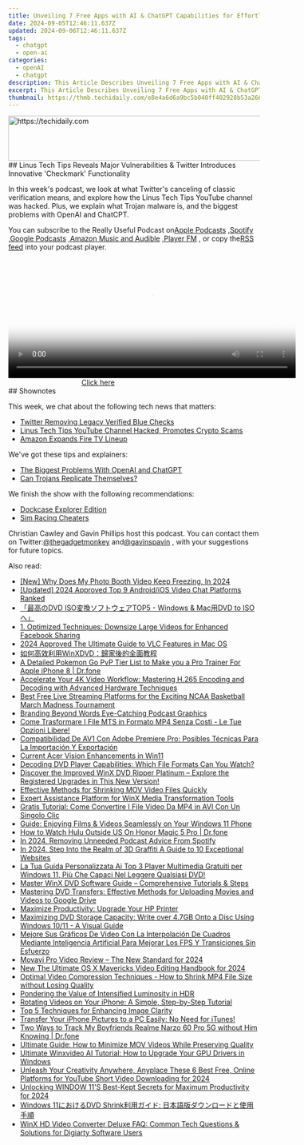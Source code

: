 ```yaml
---
title: Unveiling 7 Free Apps with AI & ChatGPT Capabilities for Effortless Trip Itinerary Design
date: 2024-09-05T12:46:11.637Z
updated: 2024-09-06T12:46:11.637Z
tags:
  - chatgpt
  - open-ai
categories:
  - openAI
  - chatgpt
description: This Article Describes Unveiling 7 Free Apps with AI & ChatGPT Capabilities for Effortless Trip Itinerary Design
excerpt: This Article Describes Unveiling 7 Free Apps with AI & ChatGPT Capabilities for Effortless Trip Itinerary Design
thumbnail: https://thmb.techidaily.com/e8e4a6d6a9bc5b040ff402928b53a2666775b46cc9d58e885cce92052d4219a2.jpg
---
```


<!-- affiliate ads begin -->
<a href="https://smilemakers.pxf.io/c/5597632/2123899/26106" target="_top" id="2123899">
  <img src="//a.impactradius-go.com/display-ad/26106-2123899" border="0" alt="https://techidaily.com" width="728" height="90"/>
</a>
<img height="0" width="0" src="https://smilemakers.pxf.io/i/5597632/2123899/26106" style="position:absolute;visibility:hidden;" border="0" />
<!-- affiliate ads end -->
## Linus Tech Tips Reveals Major Vulnerabilities & Twitter Introduces Innovative 'Checkmark' Functionality

 In this week's podcast, we look at what Twitter's canceling of classic verification means, and explore how the Linus Tech Tips YouTube channel was hacked. Plus, we explain what Trojan malware is, and the biggest problems with OpenAI and ChatCPT.

 You can subscribe to the Really Useful Podcast on[Apple Podcasts](https://podcasts.apple.com/gb/podcast/the-really-useful-podcast/id1437847131?mt=2) ,[Spotify](https://open.spotify.com/show/283gDxLd6OTNEpRq6tN7ha) ,[Google Podcasts](https://www.google.com/podcasts?feed=aHR0cHM6Ly9hbmNob3IuZm0vcy8zMWJlNDcwL3BvZGNhc3QvcnNz) ,[Amazon Music and Audible](https://music.amazon.co.uk/podcasts/20ab73d4-5da2-46c7-a17f-dc6eb39bdb48/The-Really-Useful-Podcast) ,[Player FM](https://player.fm/series/the-really-useful-podcast-2491856) , or copy the[RSS feed](https://feeds.transistor.fm/the-really-useful-podcast) into your podcast player.

<!-- affiliate ads begin -->
<span id="1983582">
					<video width="576" height="240" style="cursor:pointer"
           poster="//a.impactradius-go.com/display-clicktoplayimage/1983582.png"
           onclick="if(!this.playClicked){this.play();this.setAttribute('controls',true);this.playClicked=true;}">
	   <source src="//a.impactradius-go.com/display-ad/22993-1983582">
	   <img src="//a.impactradius-go.com/display-clicktoplayimage/1983582.png" style="border: none; height: 100%; width: 100%; object-fit: contain">
	</video>
	<div style="width:360px;text-align:center"><a href="javascript:window.open(decodeURIComponent('https%3A%2F%2Fhomestyler.sjv.io%2Fc%2F5597632%2F1983582%2F22993'), '_blank');void(0);">Click here</a></div>
</span>
<img height="0" width="0" src="https://imp.pxf.io/i/5597632/1983582/22993" style="position:absolute;visibility:hidden;" border="0" />
<!-- affiliate ads end -->
## Shownotes

This week, we chat about the following tech news that matters:

* [Twitter Removing Legacy Verified Blue Checks](https://www.makeuseof.com/twitter-start-removing-legacy-verified-checkmarks/)
* [Linus Tech Tips YouTube Channel Hacked, Promotes Crypto Scams](https://www.makeuseof.com/linus-tech-tips-youtube-hacked-to-promote-crypto-scams/)
* [Amazon Expands Fire TV Lineup](https://www.makeuseof.com/amazon-expands-fire-tv-lineup/)

We've got these tips and explainers:

* [The Biggest Problems With OpenAI and ChatGPT](https://www.makeuseof.com/openai-chatgpt-biggest-probelms/)
* [Can Trojans Replicate Themselves?](https://www.makeuseof.com/can-trojans-replicate-themselves/)

We finish the show with the following recommendations:

* [Dockcase Explorer Edition](https://www.makeuseof.com/review-dockcase-explorer-edition-smart-usbc-hub/)
* [Sim Racing Cheaters](https://youtu.be/rP%5FXkeF1DbU)

 Christian Cawley and Gavin Phillips host this podcast. You can contact them on Twitter:[@thegadgetmonkey](https://twitter.com/thegadgetmonkey) and[@gavinspavin](https://twitter.com/gavinspavin) , with your suggestions for future topics.


<ins class="adsbygoogle"
     style="display:block"
     data-ad-format="autorelaxed"
     data-ad-client="ca-pub-7571918770474297"
     data-ad-slot="1223367746"></ins>



<ins class="adsbygoogle"
     style="display:block"
     data-ad-client="ca-pub-7571918770474297"
     data-ad-slot="8358498916"
     data-ad-format="auto"
     data-full-width-responsive="true"></ins>

<span class="atpl-alsoreadstyle">Also read:</span>
<div><ul>
<li><a href="https://fox-friendly.techidaily.com/new-why-does-my-photo-booth-video-keep-freezing-in-2024/"><u>[New] Why Does My Photo Booth Video Keep Freezing, In 2024</u></a></li>
<li><a href="https://digital-screen-recording.techidaily.com/updated-2024-approved-top-9-androidios-video-chat-platforms-ranked/"><u>[Updated] 2024 Approved  Top 9 Android/iOS Video Chat Platforms Ranked</u></a></li>
<li><a href="https://tech-revival.techidaily.com/dvd-isotop5-windows-and-macdvd-to-iso/"><u>「最高のDVD ISO変換ソフトウェアTOP5 - Windows & Mac用DVD to ISOへ」</u></a></li>
<li><a href="https://tech-revival.techidaily.com/1-optimized-techniques-downsize-large-videos-for-enhanced-facebook-sharing/"><u>1. Optimized Techniques: Downsize Large Videos for Enhanced Facebook Sharing</u></a></li>
<li><a href="https://some-approaches.techidaily.com/2024-approved-the-ultimate-guide-to-vlc-features-in-mac-os/"><u>2024 Approved  The Ultimate Guide to VLC Features in Mac OS</u></a></li>
<li><a href="https://tech-revival.techidaily.com/1725288451815-winxdvd/"><u>如何高效利用WinXDVD：歸家後的全面教程</u></a></li>
<li><a href="https://ios-pokemon-go.techidaily.com/a-detailed-pokemon-go-pvp-tier-list-to-make-you-a-pro-trainer-for-apple-iphone-8-drfone-by-drfone-virtual-ios/"><u>A Detailed Pokemon Go PvP Tier List to Make you a Pro Trainer For Apple iPhone 8 | Dr.fone</u></a></li>
<li><a href="https://tech-revival.techidaily.com/accelerate-your-4k-video-workflow-mastering-h265-encoding-and-decoding-with-advanced-hardware-techniques/"><u>Accelerate Your 4K Video Workflow: Mastering H.265 Encoding and Decoding with Advanced Hardware Techniques</u></a></li>
<li><a href="https://tech-revival.techidaily.com/best-free-live-streaming-platforms-for-the-exciting-ncaa-basketball-march-madness-tournament/"><u>Best Free Live Streaming Platforms for the Exciting NCAA Basketball March Madness Tournament</u></a></li>
<li><a href="https://extra-information.techidaily.com/branding-beyond-words-eye-catching-podcast-graphics/"><u>Branding Beyond Words  Eye-Catching Podcast Graphics</u></a></li>
<li><a href="https://tech-revival.techidaily.com/come-trasformare-i-file-mts-in-formato-mp4-senza-costi-le-tue-opzioni-libere/"><u>Come Trasformare I File MTS in Formato MP4 Senza Costi - Le Tue Opzioni Libere!</u></a></li>
<li><a href="https://tech-revival.techidaily.com/compatibilidad-de-av1-con-adobe-premiere-pro-posibles-tecnicas-para-la-importacion-y-exportacion/"><u>Compatibilidad De AV1 Con Adobe Premiere Pro: Posibles Técnicas Para La Importación Y Exportación</u></a></li>
<li><a href="https://driver-install.techidaily.com/current-acer-vision-enhancements-in-win11/"><u>Current Acer Vision Enhancements in Win11</u></a></li>
<li><a href="https://tech-revival.techidaily.com/decoding-dvd-player-capabilities-which-file-formats-can-you-watch/"><u>Decoding DVD Player Capabilities: Which File Formats Can You Watch?</u></a></li>
<li><a href="https://tech-revival.techidaily.com/discover-the-improved-winx-dvd-ripper-platinum-explore-the-registered-upgrades-in-this-new-version/"><u>Discover the Improved WinX DVD Ripper Platinum – Explore the Registered Upgrades in This New Version!</u></a></li>
<li><a href="https://tech-revival.techidaily.com/effective-methods-for-shrinking-mov-video-files-quickly/"><u>Effective Methods for Shrinking MOV Video Files Quickly</u></a></li>
<li><a href="https://tech-revival.techidaily.com/expert-assistance-platform-for-winx-media-transformation-tools/"><u>Expert Assistance Platform for WinX Media Transformation Tools</u></a></li>
<li><a href="https://tech-revival.techidaily.com/gratis-tutorial-come-convertire-i-file-video-da-mp4-in-avi-con-un-singolo-clic/"><u>Gratis Tutorial: Come Convertire I File Video Da MP4 in AVI Con Un Singolo Clic</u></a></li>
<li><a href="https://tech-revival.techidaily.com/guide-enjoying-films-and-videos-seamlessly-on-your-windows-11-phone/"><u>Guide: Enjoying Films & Videos Seamlessly on Your Windows 11 Phone</u></a></li>
<li><a href="https://fix-guide.techidaily.com/how-to-watch-hulu-outside-us-on-honor-magic-5-pro-drfone-by-drfone-virtual-android/"><u>How to Watch Hulu Outside US On Honor Magic 5 Pro | Dr.fone</u></a></li>
<li><a href="https://extra-skills.techidaily.com/in-2024-removing-unneeded-podcast-advice-from-spotify/"><u>In 2024, Removing Unneeded Podcast Advice From Spotify</u></a></li>
<li><a href="https://extra-guidance.techidaily.com/in-2024-step-into-the-realm-of-3d-graffiti-a-guide-to-10-exceptional-websites/"><u>In 2024, Step Into the Realm of 3D Graffiti  A Guide to 10 Exceptional Websites</u></a></li>
<li><a href="https://tech-revival.techidaily.com/la-tua-guida-personalizzata-ai-top-3-player-multimedia-gratuiti-per-windows-11-piu-che-capaci-nel-leggere-qualsiasi-dvd/"><u>La Tua Guida Personalizzata Ai Top 3 Player Multimedia Gratuiti per Windows 11, Più Che Capaci Nel Leggere Qualsiasi DVD!</u></a></li>
<li><a href="https://tech-revival.techidaily.com/master-winx-dvd-software-guide-comprehensive-tutorials-and-steps/"><u>Master WinX DVD Software Guide – Comprehensive Tutorials & Steps</u></a></li>
<li><a href="https://tech-revival.techidaily.com/mastering-dvd-transfers-effective-methods-for-uploading-movies-and-videos-to-google-drive/"><u>Mastering DVD Transfers: Effective Methods for Uploading Movies and Videos to Google Drive</u></a></li>
<li><a href="https://driver-install.techidaily.com/maximize-productivity-upgrade-your-hp-printer/"><u>Maximize Productivity: Upgrade Your HP Printer</u></a></li>
<li><a href="https://tech-revival.techidaily.com/maximizing-dvd-storage-capacity-write-over-47gb-onto-a-disc-using-windows-1011-a-visual-guide/"><u>Maximizing DVD Storage Capacity: Write over 4.7GB Onto a Disc Using Windows 10/11 - A Visual Guide</u></a></li>
<li><a href="https://tech-revival.techidaily.com/mejore-sus-graficos-de-video-con-la-interpolacion-de-cuadros-mediante-inteligencia-artificial-para-mejorar-los-fps-y-transiciones-sin-esfuerzo/"><u>Mejore Sus Gráficos De Video Con La Interpolación De Cuadros Mediante Inteligencia Artificial Para Mejorar Los FPS Y Transiciones Sin Esfuerzo</u></a></li>
<li><a href="https://fox-boxes.techidaily.com/movavi-pro-video-review-the-new-standard-for-2024/"><u>Movavi Pro Video Review – The New Standard for 2024</u></a></li>
<li><a href="https://smart-video-creator.techidaily.com/new-the-ultimate-os-x-mavericks-video-editing-handbook-for-2024/"><u>New The Ultimate OS X Mavericks Video Editing Handbook for 2024</u></a></li>
<li><a href="https://tech-revival.techidaily.com/optimal-video-compression-techniques-how-to-shrink-mp4-file-size-without-losing-quality/"><u>Optimal Video Compression Techniques - How to Shrink MP4 File Size without Losing Quality</u></a></li>
<li><a href="https://extra-tips.techidaily.com/pondering-the-value-of-intensified-luminosity-in-hdr/"><u>Pondering the Value of Intensified Luminosity in HDR</u></a></li>
<li><a href="https://tech-revival.techidaily.com/rotating-videos-on-your-iphone-a-simple-step-by-step-tutorial/"><u>Rotating Videos on Your iPhone: A Simple, Step-by-Step Tutorial</u></a></li>
<li><a href="https://tech-revival.techidaily.com/top-5-techniques-for-enhancing-image-clarity/"><u>Top 5 Techniques for Enhancing Image Clarity</u></a></li>
<li><a href="https://tech-revival.techidaily.com/transfer-your-iphone-pictures-to-a-pc-easily-no-need-for-itunes/"><u>Transfer Your iPhone Pictures to a PC Easily: No Need for iTunes!</u></a></li>
<li><a href="https://android-location-track.techidaily.com/two-ways-to-track-my-boyfriends-realme-narzo-60-pro-5g-without-him-knowing-drfone-by-drfone-virtual-android/"><u>Two Ways to Track My Boyfriends Realme Narzo 60 Pro 5G without Him Knowing | Dr.fone</u></a></li>
<li><a href="https://tech-revival.techidaily.com/ultimate-guide-how-to-minimize-mov-videos-while-preserving-quality/"><u>Ultimate Guide: How to Minimize MOV Videos While Preserving Quality</u></a></li>
<li><a href="https://tech-revival.techidaily.com/ultimate-winxvideo-ai-tutorial-how-to-upgrade-your-gpu-drivers-in-windows/"><u>Ultimate Winxvideo AI Tutorial: How to Upgrade Your GPU Drivers in Windows</u></a></li>
<li><a href="https://youtube-webster.techidaily.com/sh-your-creativity-anywhere-anyplace-these-6-best-free-online-platforms-for-youtube-short-video-downloading-for-2024/"><u>Unleash Your Creativity Anywhere, Anyplace  These 6 Best Free, Online Platforms for YouTube Short Video Downloading for 2024</u></a></li>
<li><a href="https://some-skills.techidaily.com/unlocking-window-11s-best-kept-secrets-for-maximum-productivity-for-2024/"><u>Unlocking WINDOW 11'S Best-Kept Secrets for Maximum Productivity for 2024</u></a></li>
<li><a href="https://tech-revival.techidaily.com/windows-11dvd-shrink/"><u>Windows 11におけるDVD Shrink利用ガイド: 日本語版ダウンロードと使用手順</u></a></li>
<li><a href="https://tech-revival.techidaily.com/winx-hd-video-converter-deluxe-faq-common-tech-questions-and-solutions-for-digiarty-software-users/"><u>WinX HD Video Converter Deluxe FAQ: Common Tech Questions & Solutions for Digiarty Software Users</u></a></li>
</ul></div>
